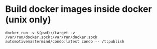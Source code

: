 # Build docker images inside docker (unix only)

```/bin/sh
docker run -v $(pwd):/target -v /var/run/docker.sock:/var/run/docker.sock automotivemastermind/condo:latest condo -- /t:publish
```
